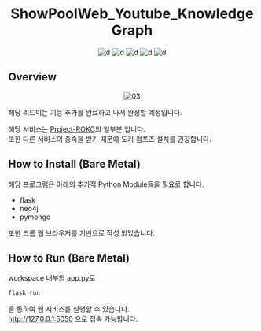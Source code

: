 
<div align="center">

<h1>ShowPoolWeb_Youtube_KnowledgeGraph</h1>

![d](https://img.shields.io/badge/-Python3-3776AB?style=flat-square&logo=python&logoColor=FFFFFF) ![d](https://img.shields.io/badge/-Flask-000000?style=flat-square&logo=flask&logoColor=FFFFFF)  ![d](https://img.shields.io/badge/-Neo4j-4581C3?style=flat-square&logo=neo4j&logoColor=FFFFFF) ![d](https://img.shields.io/badge/-MongoDB-47A248?style=flat-square&logo=Mongodb&logoColor=FFFFFF)  ![d](https://img.shields.io/badge/-Javascript-F7DF1E?style=flat-square&logo=javascript&logoColor=FFFFFF)

</div>

## Overview

<div align="center">

![03](https://user-images.githubusercontent.com/24387014/209906492-20388a10-0910-40ea-8050-1051c69b349d.gif)  

</div>

해당 리드미는 기능 추가를 완료하고 나서 완성할 예정입니다.

해당 서비스는 [Project-ROKC](https://github.com/BonhyeonGu/Project-ROKC)의 일부분 입니다.  
또한 다른 서비스의 종속을 받기 때문에 도커 컴포즈 설치를 권장합니다.


## How to Install (Bare Metal)

해당 프로그램은 아래의 추가적 Python Module들을 필요로 합니다.

 - flask
 - neo4j
 - pymongo

또한 크롬 웹 브라우저를 기반으로 작성 되었습니다.

## How to Run (Bare Metal)

workspace 내부의 app.py로
```bash
flask run
```
을 통하여 웹 서비스를 실행할 수 있습니다.  
http://127.0.0.1:5050 으로 접속 가능합니다.

